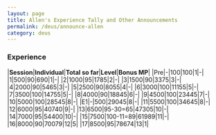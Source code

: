 ```yaml
---
layout: page
title: Allen's Experience Tally and Other Announcements
permalink: /deus/announce-allen
category: deus
---
```

### Experience

|__Session__|__Individual__|__Total so far__|__Level__|__Bonus MP__|
|Pre|-|100|100|1|-|
|1|500|90|690|1|-|
|2|1000|95|1785|2|-|
|3|1500|90|3375|3|-|
|4|2000|90|5465|3|-|
|5|2500|90|8055|4|-|
|6|3000|100|11155|5|-|
|7|3500|100|14755|5|-|
|8|4000|90|18845|6|-|
|9|4500|100|23445|7|-|
|10|5000|100|28545|8|-|
|E1|-|500|29045|8|-|
|11|5500|100|34645|8|-|
|12|6000|95|40740|9|-|
|13|6500|95-30=65|47305|10|-|
|14|7000|95|54400|10|-|
|15|7500|100-11=89|61989|11|-|
|16|8000|90|70079|12|5|
|17|8500|95|78674|13|1|
